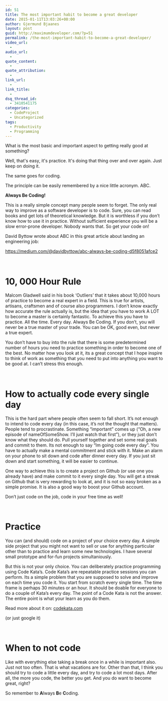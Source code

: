 ```yaml
---
id: 51
title: The most important habit to become a great developer
date: 2015-01-11T13:03:26+00:00
author: Gjermund Bjaanes
layout: post
guid: http://maximumdeveloper.com/?p=51
permalink: /the-most-important-habit-to-become-a-great-developer/
video_url:
  - 
audio_url:
  - 
quote_content:
  - 
quote_attribution:
  - 
link_url:
  - 
link_title:
  - 
dsq_thread_id:
  - 3410541175
categories:
  - CodeProject
  - Uncategorized
tags:
  - Productivity
  - Programming
---
```

What is the most basic and important aspect to getting really good at something?

Well, that's easy, it's practice. It's doing that thing over and over again. Just keep on doing it.

The same goes for coding.

<!--more-->
The principle can be easily remembered by a nice little acronym.
ABC.

**Always Be Coding!**

This is a really simple concept many people seem to forget. The only real way to improve as a software developer is to code. Sure, you can read books and get lots of theoretical knowledge. But it is worthless if you don’t know how to use it in practice. Without sufficient experience you will be a slow error-prone developer. Nobody wants that. So get your code on!

David Byttow wrote about ABC in this great article about landing an engineering job:
  
<a href="https://medium.com/@davidbyttow/abc-always-be-coding-d5f8051afce2" target="_blank">https://medium.com/@davidbyttow/abc-always-be-coding-d5f8051afce2</a>

&nbsp;

# 10, 000 Hour Rule

Malcom Gladwell said in his book ‘Outliers’ that it takes about 10,000 hours of practice to become a real expert in a field. This is true for artists, artisans, craftsmen and of course also programmers. I don’t know exactly how accurate the rule actually is, but the idea that you have to work A LOT to become a master is certainly fantastic. To achieve this you have to practice. All the time. Every day. Always Be Coding. If you don’t, you will never be a true master of your trade. You can be OK, good even, but never a true expert.

You don’t have to buy into the rule that there is some predetermined number of hours you need to practice something in order to become one of the best. No matter how you look at it, its a great concept that I hope inspire to think of work as something that you need to put into anything you want to be good at. I can’t stress this enough.

&nbsp;

# How to actually code every single day

This is the hard part where people often seem to fall short. It’s not enough to intend to code every day (in this case, it’s not the thought that matters). People tend to procrastinate. Something “important” comes up (“Oh, a new episode of nameOfSomeShow. I’ll just watch that first”), or they just don’t know what they should do. Pull yourself together and set some real goals and commit to them. Its not enough to say “Im going code every day”. You have to actually make a mental commitment and stick with it. Make an alarm on your phone to sit down and code after dinner every day. If you just sit down and start something, it will be easier to continue.

One way to achieve this is to create a project on Github (or use one you already have) and make commit to it every single day. You will get a streak on Github that is very rewarding to look at, and it is not so easy broken as a simple promise. It is also a good way to boost your Github account.

Don&#8217;t just code on the job, code in your free time as well!

&nbsp;

# Practice

You can (and should) code on a project of your choice every day. A simple side project that you might not want to sell or use for anything particular other than to practice and learn some new technologies. I have several small prototype and for-fun projects simultaniously.

But this is not your only choice. You can deliberately practice programming using Code Kata’s. Code Kata’s are repeatable practice sessions you can perform. Its a simple problem that you are supposed to solve and improve on each time you code it. You start from scratch every single time. The time frame is perhaps 30 minutes or an hour. It should be doable for everyone to do a couple of Kata’s every day. The point of a Code Kata is not the answer. The entire point is what your learn as you do them.

Read more about it on: <a title="codekata.com" href="http://www.codekata.com" target="_blank">codekata.com</a>
  
(or just google it)

&nbsp;

# When to not code

Like with everything else taking a break once in a while is important also. Just not too often. That is what vacations are for. Other than that, I think you should try to code a little every day, and try to code a lot most days. After all, the more you code, the better you get. And you do want to become great, right?

So remember to **A**lways **B**e **C**oding.

<div class="addtoany_share_save_container addtoany_content_bottom">
  <div class="a2a_kit a2a_kit_size_32 addtoany_list a2a_target" id="wpa2a_4">
    <a class="a2a_button_facebook" href="http://www.addtoany.com/add_to/facebook?linkurl=http%3A%2F%2Fgjermundbjaanes.com%2Fthe-most-important-habit-to-become-a-great-developer%2F&linkname=The%20most%20important%20habit%20to%20become%20a%20great%20developer" title="Facebook" rel="nofollow" target="_blank"></a><a class="a2a_button_twitter" href="http://www.addtoany.com/add_to/twitter?linkurl=http%3A%2F%2Fgjermundbjaanes.com%2Fthe-most-important-habit-to-become-a-great-developer%2F&linkname=The%20most%20important%20habit%20to%20become%20a%20great%20developer" title="Twitter" rel="nofollow" target="_blank"></a><a class="a2a_button_google_plus" href="http://www.addtoany.com/add_to/google_plus?linkurl=http%3A%2F%2Fgjermundbjaanes.com%2Fthe-most-important-habit-to-become-a-great-developer%2F&linkname=The%20most%20important%20habit%20to%20become%20a%20great%20developer" title="Google+" rel="nofollow" target="_blank"></a><a class="a2a_dd addtoany_share_save" href="https://www.addtoany.com/share"></a>
  </div>
</div>